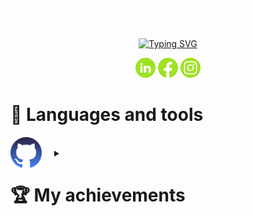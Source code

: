 <h1 align="center" style="color: White"  > Sebastian Ligas &#129299 </h1>

<p align="center">
  <a href="https://git.io/typing-svg"><img src="https://readme-typing-svg.demolab.com?font=Fira+code&size=23&pause=1000&color=ADF727&width=435&lines=Automatics+%26+Robotics+student+%F0%9F%A4%96" alt="Typing SVG" /></a>
</p>

<p align="center">
    <a href="https://www.linkedin.com/in/sebastianligas/"><img width="32px" alt="Linkedin" title="Linkedin" src="https://github.com/Ligas10105/Ligas10105/blob/main/icons/linkedin.png"/></a>
    <a href="https://www.facebook.com/sebastian.ligas.1"><img width="32px" alt="Facebook" title="Facebook" src="https://github.com/Ligas10105/Ligas10105/blob/main/icons/facebook.png"/></a>
    <a href="https://www.instagram.com/ligas10105/"><img width="32px" alt="Instagram" title="Instagram" src="https://github.com/Ligas10105/Ligas10105/blob/main/icons/instagram.png"/></a>
</p>

# 🔧 Languages and tools
<img align="left" alt="Git" style="padding-right:20px;" src="https://github.com/Ligas10105/Ligas10105/blob/main/icons/github.png" width="50" height="50" />
<br>

<details> 
    <summary><h1>🏆 My achievements</h1></summary>
    <p align="left"> 
    <h3>Olimpiada Innowacji Technicznych i Wynalazczości - laureate title</h3>
📅 Date: June 2021 <br><br>
🌇 Place: Warsaw <br><br>
<strong>Briefly about the project</strong>: Covshield- It is a project that is to make life easier for society in the era of COVID-19 and more. The main task of the device is to count the people in the room in which it is located, as well as to check the body temperature of the persona before its entrance 🤒

For more information about the project, press on the logo:

<p align="center">
<a href="https://github.com/Covshield/CoVShield"><img alt="Covshield" title="Covshield" src="https://github.com/Ligas10105/Ligas10105/blob/main/icons/covshield.png" width="512" height="512"></a>
</p>

<h3>Olimpiada Elektronika - by żyło się łatwiej - Place in the top 10
(places from 4 to 10 were treated ex aequo)</h3>
📅 Date: March 2022 <br><br>
🌇 Place: Gliwice <br><br>
<strong>Briefly about the project</strong>: A much improved version of the previous version 🔝🔝🔝

For more information about the project, press on the logo:

<p align="center">
<a href="https://github.com/Covshield/Covshield-2.0"><img alt="Covshield" title="Covshield" src="https://github.com/Ligas10105/Ligas10105/blob/main/icons/covshield.png" width="512" height="512"></a>
</p>

</details>







